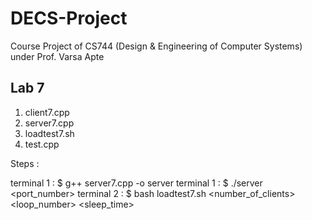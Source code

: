 # DECS-Project
Course Project of CS744 (Design &amp; Engineering of Computer Systems) under Prof. Varsa Apte

## Lab 7
1. client7.cpp
2. server7.cpp
3. loadtest7.sh
4. test.cpp

Steps :

terminal 1 : $ g++ server7.cpp -o server
terminal 1 : $ ./server <port_number>
terminal 2 : $ bash loadtest7.sh <number_of_clients> <loop_number> <sleep_time> 
